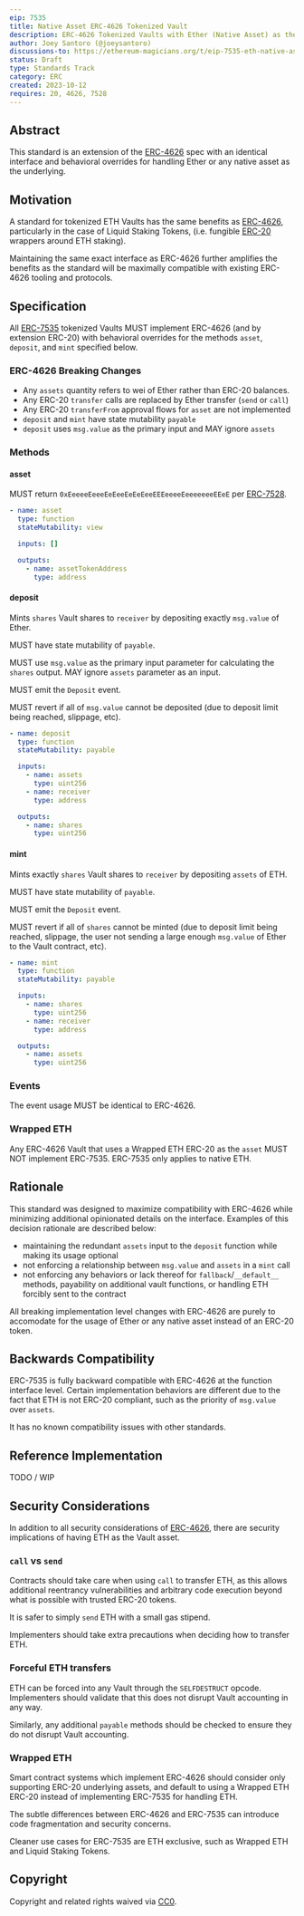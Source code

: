 ```yaml
---
eip: 7535
title: Native Asset ERC-4626 Tokenized Vault
description: ERC-4626 Tokenized Vaults with Ether (Native Asset) as the underlying asset
author: Joey Santoro (@joeysantoro)
discussions-to: https://ethereum-magicians.org/t/eip-7535-eth-native-asset-tokenized-vault/16068
status: Draft
type: Standards Track
category: ERC
created: 2023-10-12
requires: 20, 4626, 7528
---
```


## Abstract

This standard is an extension of the [ERC-4626](./eip-4626.md) spec with an identical interface and behavioral overrides for handling Ether or any native asset as the underlying.

## Motivation

A standard for tokenized ETH Vaults has the same benefits as [ERC-4626](./eip-4626.md), particularly in the case of Liquid Staking Tokens, (i.e. fungible [ERC-20](./eip-20.md) wrappers around ETH staking). 

Maintaining the same exact interface as ERC-4626 further amplifies the benefits as the standard will be maximally compatible with existing ERC-4626 tooling and protocols.

## Specification

All [ERC-7535](./eip-7535.md) tokenized Vaults MUST implement ERC-4626 (and by extension ERC-20) with behavioral overrides for the methods `asset`, `deposit`, and `mint` specified below.

### ERC-4626 Breaking Changes

* Any `assets` quantity refers to wei of Ether rather than ERC-20 balances.
* Any ERC-20 `transfer` calls are replaced by Ether transfer (`send` or `call`)
* Any ERC-20 `transferFrom` approval flows for `asset` are not implemented
* `deposit` and `mint` have state mutability `payable`
* `deposit` uses `msg.value` as the primary input and MAY ignore `assets`

### Methods

#### asset

MUST return `0xEeeeeEeeeEeEeeEeEeEeeEEEeeeeEeeeeeeeEEeE` per [ERC-7528](./eip-7528.md).

```yaml
- name: asset
  type: function
  stateMutability: view

  inputs: []

  outputs:
    - name: assetTokenAddress
      type: address
```

#### deposit

Mints `shares` Vault shares to `receiver` by depositing exactly `msg.value` of Ether.

MUST have state mutability of `payable`.

MUST use `msg.value` as the primary input parameter for calculating the `shares` output. MAY ignore `assets` parameter as an input.

MUST emit the `Deposit` event.

MUST revert if all of `msg.value` cannot be deposited (due to deposit limit being reached, slippage, etc).

```yaml
- name: deposit
  type: function
  stateMutability: payable

  inputs:
    - name: assets
      type: uint256
    - name: receiver
      type: address

  outputs:
    - name: shares
      type: uint256
```

#### mint

Mints exactly `shares` Vault shares to `receiver` by depositing `assets` of ETH.

MUST have state mutability of `payable`.

MUST emit the `Deposit` event.

MUST revert if all of `shares` cannot be minted (due to deposit limit being reached, slippage, the user not sending a large enough `msg.value` of Ether to the Vault contract, etc).

```yaml
- name: mint
  type: function
  stateMutability: payable

  inputs:
    - name: shares
      type: uint256
    - name: receiver
      type: address

  outputs:
    - name: assets
      type: uint256
```


### Events

The event usage MUST be identical to ERC-4626.

### Wrapped ETH

Any ERC-4626 Vault that uses a Wrapped ETH ERC-20 as the `asset` MUST NOT implement ERC-7535. ERC-7535 only applies to native ETH.

## Rationale

This standard was designed to maximize compatibility with ERC-4626 while minimizing additional opinionated details on the interface. Examples of this decision rationale are described below:

* maintaining the redundant `assets` input to the `deposit` function while making its usage optional
* not enforcing a relationship between `msg.value` and `assets` in a `mint` call
* not enforcing any behaviors or lack thereof for `fallback`/`__default__` methods, payability on additional vault functions, or handling ETH forcibly sent to the contract

All breaking implementation level changes with ERC-4626 are purely to accomodate for the usage of Ether or any native asset instead of an ERC-20 token.

## Backwards Compatibility

ERC-7535 is fully backward compatible with ERC-4626 at the function interface level. Certain implementation behaviors are different due to the fact that ETH is not ERC-20 compliant, such as the priority of `msg.value` over `assets`.

It has no known compatibility issues with other standards.

## Reference Implementation

TODO / WIP

## Security Considerations

In addition to all security considerations of [ERC-4626](./eip-4626.md), there are security implications of having ETH as the Vault asset.

### `call` vs `send`

Contracts should take care when using `call` to transfer ETH, as this allows additional reentrancy vulnerabilities and arbitrary code execution beyond what is possible with trusted ERC-20 tokens.

It is safer to simply `send` ETH with a small gas stipend. 

Implementers should take extra precautions when deciding how to transfer ETH.

### Forceful ETH transfers

ETH can be forced into any Vault through the `SELFDESTRUCT` opcode. Implementers should validate that this does not disrupt Vault accounting in any way.

Similarly, any additional `payable` methods should be checked to ensure they do not disrupt Vault accounting.

### Wrapped ETH

Smart contract systems which implement ERC-4626 should consider only supporting ERC-20 underlying assets, and default to using a Wrapped ETH ERC-20 instead of implementing ERC-7535 for handling ETH.

The subtle differences between ERC-4626 and ERC-7535 can introduce code fragmentation and security concerns.

Cleaner use cases for ERC-7535 are ETH exclusive, such as Wrapped ETH and Liquid Staking Tokens.

## Copyright

Copyright and related rights waived via [CC0](../LICENSE.md).
